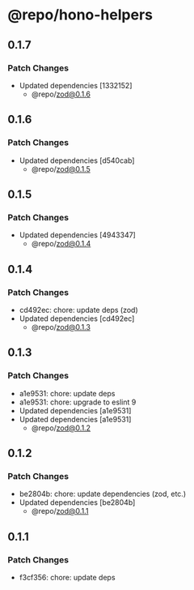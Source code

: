# @repo/hono-helpers

## 0.1.7

### Patch Changes

- Updated dependencies [1332152]
  - @repo/zod@0.1.6

## 0.1.6

### Patch Changes

- Updated dependencies [d540cab]
  - @repo/zod@0.1.5

## 0.1.5

### Patch Changes

- Updated dependencies [4943347]
  - @repo/zod@0.1.4

## 0.1.4

### Patch Changes

- cd492ec: chore: update deps (zod)
- Updated dependencies [cd492ec]
  - @repo/zod@0.1.3

## 0.1.3

### Patch Changes

- a1e9531: chore: update deps
- a1e9531: chore: upgrade to eslint 9
- Updated dependencies [a1e9531]
- Updated dependencies [a1e9531]
  - @repo/zod@0.1.2

## 0.1.2

### Patch Changes

- be2804b: chore: update dependencies (zod, etc.)
- Updated dependencies [be2804b]
  - @repo/zod@0.1.1

## 0.1.1

### Patch Changes

- f3cf356: chore: update deps
